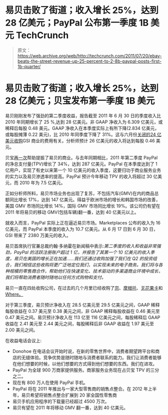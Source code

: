 # 易贝击败了街道；收入增长 25%，达到 28 亿美元；PayPal 公布第一季度 1B 美元 TechCrunch

> 原文：<https://web.archive.org/web/http://techcrunch.com/2011/07/20/ebay-beats-the-street-revenue-up-25-percent-to-2-8b-paypal-posts-first-1b-quarter/>

# 易贝击败了街道；收入增长 25%，达到 28 亿美元；贝宝发布第一季度 1B 美元

易贝刚刚发布了强劲的第二季度收益，报告截至 2011 年 6 月 30 日的季度收入比 2010 年同期增长了 25 %,达到 28 亿美元。非 GAAP 净收入为 6.309 亿美元，或稀释后每股 0.48 美元。GAAP 净收入在本季度实际上有所下降(2.834 亿美元，或每股摊薄 0.22 美元)，比 2010 年同季度下降了 31%。这与六月份[关闭的](https://web.archive.org/web/20230204222051/https://techcrunch.com/2011/06/20/ebay-closes-2-4-billion-acquisition-of-gsi-commerce/)[24 亿美元收购](https://web.archive.org/web/20230204222051/https://techcrunch.com/2011/03/28/ebay-to-acquire-gsi-commerce-for-2-4-billion/)GSI 商业的费用有关。分析师预计 26 亿美元的收入将达到每股 0.46 美元。

贝宝[再一次](https://web.archive.org/web/20230204222051/https://techcrunch.com/2011/04/27/ebay-beats-the-street-revenue-up-16-percent-to-2-5b-net-income-up-12-percent/)帮助提振了易贝的商业。与去年同期相比，2011 年第二季度 PayPal 的净总支付量(TPV)增长了 34%，达到 287 亿美元。PayPal 在本季度达到了 1 亿用户，实现了有史以来第一个 10 亿美元的收入季度，这要归功于商业服务业务的实力以及易贝渗透率的提高。PayPal 预计今年移动 TPV 的收入将超过 30 亿美元，而 2010 年为 7.5 亿美元。

正如分析师所料，易贝市场业务也出现了复苏，不包括汽车(GMV)在内的商品总额同比增长 17%，达到 147 亿美元。得益于欧洲市场的增长和韩国市场的改善，美国 GMV 市场同比增长 14%，国际 GMV 市场同比增长 19%。该公司仍有望在 2011 年将易贝的移动 GMV(包括车辆)翻一番，达到 40 亿美元以上。

就收入而言，PayPal 实际上正在逼近易贝市场。Marketplaces 公布的收入为 16 亿美元，而 PayPal 本季度的收入为 10.7 亿美元。从 6 月 17 日到 6 月 30 日，GSI 带来了 2380 万美元的收入。

易贝首席执行官兼总裁约翰·多纳霍在新闻稿中表示:*第二季度的收入和收益非常强劲，PayPal 的活跃注册账户超过 1 亿，并报告了其第一个 10 亿美元的收入季度，易贝在美国的增长正在加速……我们还通过收购加强了我们在 Q2 的投资组合，我们相信这些收购将更广泛地定位我们，以实现未来的电子商务。我们将与各种规模的零售商合作，帮助他们在快速变化、技术驱动的多渠道商业环境中成长，我们将帮助消费者随时随地以任何方式购物和支付。*

易贝一直在四处收购公司，在过去的几个月里已经收购了[宗](https://web.archive.org/web/20230204222051/https://techcrunch.com/2011/07/07/ebay-acquires-mobile-payments-company-zong-for-240-million-in-cash/)、[摩根托](https://web.archive.org/web/20230204222051/https://techcrunch.com/2011/06/23/ebay-acquired-magento-for-over-180-million-but-not-everyone-is-smiling/)、[无花果卡](https://web.archive.org/web/20230204222051/https://techcrunch.com/2011/04/28/ebays-paypal-buys-mobile-payments-startup-fig-card/)和 [Where。](https://web.archive.org/web/20230204222051/https://techcrunch.com/2011/04/20/ebay-acquires-location-based-media-and-advertising-company-where/)

对于第三季度，易贝预计净收入在 28.5 亿美元至 29.5 亿美元之间，GAAP 稀释每股收益在 0.37 美元至 0.38 美元之间，非 GAAP 稀释每股收益在 0.46 美元至 0.47 美元之间。易贝预计净收入在 113 亿至 116 亿美元之间，每股稀释后 GAAP 收益在 2.41 美元至 2.44 美元之间，每股稀释后非 GAAP 收益在 1.97 美元至 2.00 美元之间。

在收益电话会议上:

*   Donohoe 在电话会议开始时说，在新的零售世界中，消费者期望跨平台和商店的无缝体验。竞争优势是随时随地与消费者联系的能力。我们让消费者能够在他们想要的时候，以他们想要的方式得到他们想要的东西。我们在进攻。
*   PayPal 为全球 900 万商家提供服务。商家服务业务现在占贝宝 TPV 的三分之二。
*   现在有 800 万人在使用 PayPal 手机。
*   PayPal 将在 2011 年推出与一家大型零售商的销售点整合。在 2012 年上半年，易贝希望将销售点整合扩展到 20 家全国性零售商
*   易贝手机应用程序的下载量已经超过 4500 万次。
*   易贝有望在 2011 年将移动 GMV 翻一番，达到 40 亿美元。